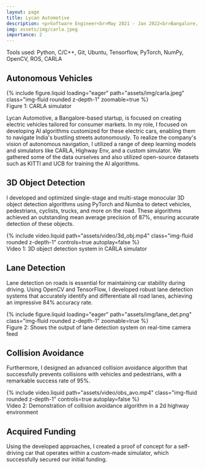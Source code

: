 ```yaml
---
layout: page
title: Lycan Automotive
description: <p>Software Engineer<br>May 2021 - Jan 2022<br>Bangalore, India</p>
img: assets/img/carla.jpeg
importance: 2
---
```


Tools used: Python, C/C++, Git, Ubuntu, Tensorflow, PyTorch, NumPy, OpenCV, ROS, CARLA

## Autonomous Vehicles

<div class="row mt-3">
    {% include figure.liquid loading="eager" path="assets/img/carla.jpeg" class="img-fluid rounded z-depth-1" zoomable=true %}
</div>
<div class="caption">
    Figure 1: CARLA simulator
</div>

Lycan Automotive, a Bangalore-based startup, is focused on creating electric vehicles tailored for consumer markets. In my role, I focused on developing AI algorithms customized for these electric cars, enabling them to navigate India's bustling streets autonomously. To realize the company's vision of autonomous navigation, I utilized a range of deep learning models and simulators like CARLA, Highway Env, and a custom simulator. We gathered some of the data ourselves and also utilized open-source datasets such as KITTI and UCB for training the AI algorithms.

## 3D Object Detection

I developed and optimized single-stage and multi-stage monocular 3D object detection algorithms using PyTorch and Numba to detect vehicles, pedestrians, cyclists, trucks, and more on the road. These algorithms achieved an outstanding mean average precision of 87%, ensuring accurate detection of these objects.

<div class="row mt-3">
    {% include video.liquid path="assets/video/3d_obj.mp4" class="img-fluid rounded z-depth-1" controls=true autoplay=false %}
</div>
<div class="caption">
    Video 1: 3D object detection system in CARLA simulator
</div>

## Lane Detection

Lane detection on roads is essential for maintaining car stability during driving. Using OpenCV and TensorFlow, I developed robust lane detection systems that accurately identify and differentiate all road lanes, achieving an impressive 84% accuracy rate.
<div class="row mt-3">
    {% include figure.liquid loading="eager" path="assets/img/lane_det.png" class="img-fluid rounded z-depth-1" zoomable=true %}
</div>
<div class="caption">
    Figure 2: Shows the output of lane detection system on real-time camera feed
</div>

## Collision Avoidance

Furthermore, I designed an advanced collision avoidance algorithm that successfully prevents collisions with vehicles and pedestrians, with a remarkable success rate of 95%.

<div class="row mt-3">
    {% include video.liquid path="assets/video/obs_avo.mp4" class="img-fluid rounded z-depth-1" controls=true autoplay=false %}
</div>
<div class="caption">
    Video 2: Demonstration of collision avoidance algorithm in a 2d highway environment
</div>

## Acquired Funding

Using the developed approaches, I created a proof of concept for a self-driving car that operates within a custom-made simulator, which successfully secured our initial funding.
